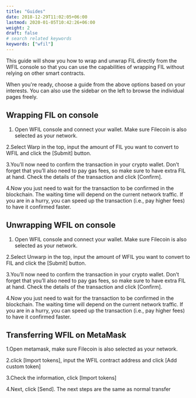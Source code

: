 ```yaml
---
title: "Guides"
date: 2018-12-29T11:02:05+06:00
lastmod: 2020-01-05T10:42:26+06:00
weight: 2
draft: false
# search related keywords
keywords: ["wfil"]
---
```



This guide will show you how to wrap and unwrap FIL directly from the WFIL console so that you can use the capabilities of wrapping FIL without relying on other smart contracts.


When you're ready, choose a guide from the above options based on your interests. You can also use the sidebar on the left to browse the individual pages freely.


## Wrapping FIL on console

1. Open WFIL console and connect your wallet. Make sure Filecoin is also selected as your network.

2.Select Warp in the top, input the amount of FIL you want to convert to WFIL and click the [Submit] button.

3.You’ll now need to confirm the transaction in your crypto wallet. Don’t forget that you’ll also need to pay gas fees, so make sure to have extra FIL at hand. Check the details of the transaction and click [Confirm].

4.Now you just need to wait for the transaction to be confirmed in the blockchain. The waiting time will depend on the current network traffic. If you are in a hurry, you can speed up the transaction (i.e., pay higher fees) to have it confirmed faster.

## Unwrapping WFIL on console

1. Open WFIL console and connect your wallet. Make sure Filecoin is also selected as your network.

2.Select Unwarp in the top, input the amount of WFIL you want to convert to FIL and click the [Submit] button.

3.You’ll now need to confirm the transaction in your crypto wallet. Don’t forget that you’ll also need to pay gas fees, so make sure to have extra FIL at hand. Check the details of the transaction and click [Confirm].

4.Now you just need to wait for the transaction to be confirmed in the blockchain. The waiting time will depend on the current network traffic. If you are in a hurry, you can speed up the transaction (i.e., pay higher fees) to have it confirmed faster.


## Transferring WFIL on MetaMask

1.Open metamask, make sure Filecoin is also selected as your network.

2.click [Import tokens], input the WFIL contract address and click [Add custom token]

3.Check the information, click [Import tokens]

4.Next, click [Send]. The next steps are the same as normal transfer
